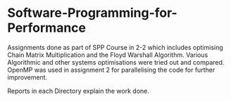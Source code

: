 # Software-Programming-for-Performance

Assignments done as part of SPP Course in 2-2 which includes optimising Chain Matrix Multiplication and the Floyd Warshall Algorithm. Various Algorithmic and other systems optimisations were tried out and compared. OpenMP was used in assignment 2 for parallelising the code for further improvement.

Reports in each Directory explain the work done.
